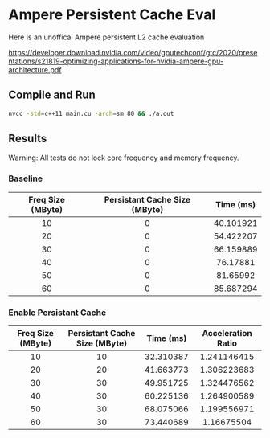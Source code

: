 # Ampere Persistent Cache Eval

Here is an unoffical Ampere persistent L2 cache evaluation

https://developer.download.nvidia.com/video/gputechconf/gtc/2020/presentations/s21819-optimizing-applications-for-nvidia-ampere-gpu-architecture.pdf

## Compile and Run

```bash
nvcc -std=c++11 main.cu -arch=sm_80 && ./a.out
```


## Results

Warning: All tests do not lock core frequency and memory frequency.

### Baseline

| Freq Size (MByte)	| Persistant   Cache Size (MByte)	| Time (ms) 	|
|:-:	|:-:	|:-:	|
| 10 	| 0 	| 40.101921 	|
| 20 	| 0 	| 54.422207 	|
| 30 	| 0 	| 66.159889 	|
| 40 	| 0 	| 76.17881 	|
| 50 	| 0 	| 81.65992 	|
| 60 	| 0 	| 85.687294 	|

### Enable Persistant Cache

| Freq Size (MByte)	| Persistant   Cache Size (MByte)	| Time (ms) 	| Acceleration   Ratio 	|
|:-:	|:-:	|:-:	|:-:	|
| 10 	| 10 	| 32.310387 	| 1.241146415 	|
| 20 	| 20 	| 41.663773 	| 1.306223683 	|
| 30 	| 30 	| 49.951725 	| 1.324476562 	|
| 40 	| 30 	| 60.225136 	| 1.264900589 	|
| 50 	| 30 	| 68.075066 	| 1.199556971 	|
| 60 	| 30 	| 73.440689 	| 1.16675504 	|



